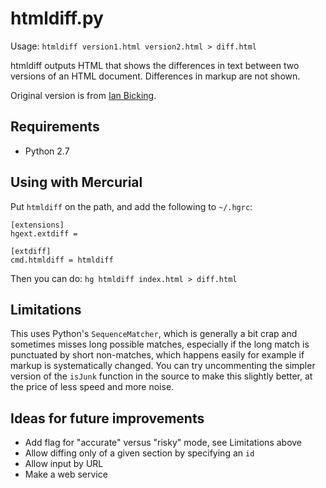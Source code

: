 # htmldiff.py

Usage: `htmldiff version1.html version2.html > diff.html`

htmldiff outputs HTML that shows the differences in text between
two versions of an HTML document. Differences in markup are not
shown.

Original version is from [Ian Bicking](https://github.com/ianb).

## Requirements

* Python 2.7

## Using with Mercurial

Put `htmldiff` on the path, and add the following to `~/.hgrc`:

    [extensions]
    hgext.extdiff =

    [extdiff]
    cmd.htmldiff = htmldiff

Then you can do: `hg htmldiff index.html > diff.html`

## Limitations

This uses Python's `SequenceMatcher`, which is generally a bit crap
and sometimes misses long possible matches, especially if the long
match is punctuated by short non-matches, which happens easily for
example if markup is systematically changed. You can try uncommenting
the simpler version of the `isJunk` function in the source to make
this slightly better, at the price of less speed and more noise.

## Ideas for future improvements

* Add flag for "accurate" versus "risky" mode, see Limitations above
* Allow diffing only of a given section by specifying an `id`
* Allow input by URL
* Make a web service
